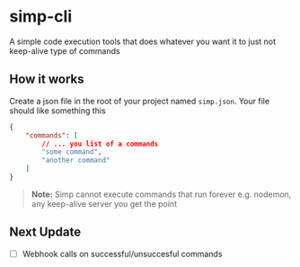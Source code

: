 # simp-cli
A simple code execution tools that does whatever you want it to just not keep-alive type of commands

## How it works

Create a json file in the root of your project named `simp.json`. Your file should like something this
```json
{
    "commands": [
        // ... you list of a commands 
        "some command",
        "another command"
    ]
}
```

> **Note:** Simp cannot execute commands that run forever e.g. nodemon, any keep-alive server you get the point

## Next Update
- [ ] Webhook calls on successful/unsuccesful commands 